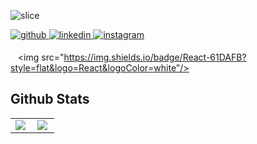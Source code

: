 ![slice](https://capsule-render.vercel.app/api?type=slice&color=auto&height=200&text=HELLO&fontAlign=70&rotate=13&fontAlignY=25&desc=I'm%20Dong%20Heon%20Lee&descAlign=70.&descAlignY=44)

<a href="https://github.com/Sirius506775" target="_blank">
<img src=https://img.shields.io/badge/github-%2324292e.svg?&style=for-the-badge&logo=github&logoColor=white alt=github style="margin-bottom: 5px;" />
</a>
<a href="https://www.linkedin.com/in/dong-heon-lee-a3949a214/" target="_blank">
<img src=https://img.shields.io/badge/linkedin-%231E77B5.svg?&style=for-the-badge&logo=linkedin&logoColor=white alt=linkedin style="margin-bottom: 5px;" />
</a>
<a href="https://instagram.com/__runner_miel" target="_blank">
<img src=https://img.shields.io/badge/instagram-%23000000.svg?&style=for-the-badge&logo=instagram&logoColor=white&color=dd2a7b alt=instagram style="margin-bottom: 5px;" />
</a>

   <img src="https://img.shields.io/badge/React-61DAFB?style=flat&logo=React&logoColor=white"/>


## Github Stats  
<table><tr><td valign="top" width="50%">

<img src="https://github-readme-stats.vercel.app/api?username=Sirius506775&show_icons=true&count_private=true&hide_border=true" align="left"/>

</td><td valign="top" width="50%">

<img src="https://github-readme-stats.vercel.app/api/top-langs/?username=jiyeoon&hide_border=true&layout=compact" align="left"  />

</td></tr></table>  

<br/>  
